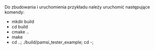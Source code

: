 Do zbudowania i uruchomienia przykładu należy uruchomić następujące komendy:

* mkdir build
* cd build
* cmake ..
* make
* cd ..; ./build/pamsi_tester_example; cd -;
